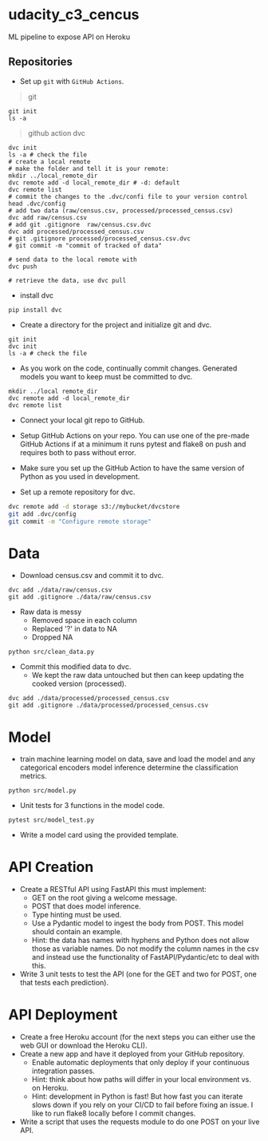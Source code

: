 # udacity_c3_cencus
ML pipeline to expose API on Heroku

## Repositories

* Set up `git` with `GitHub Actions`.
> git 
```shell
git init
ls -a
```
> github action 
> dvc
```shell
dvc init
ls -a # check the file 
# create a local remote 
# make the folder and tell it is your remote:
mkdir ../local_remote_dir
dvc remote add -d local_remote_dir # -d: default 
dvc remote list
# commit the changes to the .dvc/confi file to your version control 
head .dvc/config
# add two data (raw/census.csv, processed/processed_census.csv)
dvc add raw/census.csv
# add git .gitignore  raw/census.csv.dvc
dvc add processed/processed_census.csv
# git .gitignore processed/processed_census.csv.dvc
# git commit -m "commit of tracked of data"

# send data to the local remote with 
dvc push 

# retrieve the data, use dvc pull 
```
* install dvc 
```shell
pip install dvc
```
* Create a directory for the project and initialize git and dvc.
```shell
git init
dvc init
ls -a # check the file 
```

* As you work on the code, continually commit changes. Generated models you want to keep must be committed to dvc.
```shell
mkdir ../local remote_dir
dvc remote add -d local_remote_dir
dvc remote list
```

* Connect your local git repo to GitHub.
* Setup GitHub Actions on your repo. You can use one of the pre-made GitHub Actions if at a minimum it runs pytest and flake8 on push and requires both to pass without error.

* Make sure you set up the GitHub Action to have the same version of Python as you used in development.
* Set up a remote repository for dvc.
```bash
dvc remote add -d storage s3://mybucket/dvcstore
git add .dvc/config
git commit -m "Configure remote storage"
```

# Data
* Download census.csv and commit it to dvc.
```shell
dvc add ./data/raw/census.csv
git add .gitignore ./data/raw/census.csv
```
* Raw data is messy
  * Removed space in each column
  * Replaced '?' in data to NA
  * Dropped NA

```shell
python src/clean_data.py
```

* Commit this modified data to dvc. 
  * We kept the raw data untouched but then can keep updating the cooked version (processed).
```shell
dvc add ./data/processed/processed_census.csv
git add .gitignore ./data/processed/processed_census.csv
```

# Model
* train machine learning model on data, save and load the model and any categorical encoders
model inference  determine the classification metrics.
```shell
python src/model.py
```
* Unit tests for 3 functions in the model code.
```shell
pytest src/model_test.py
```

* Write a model card using the provided template.

# API Creation
*  Create a RESTful API using FastAPI this must implement:
    * GET on the root giving a welcome message.
    * POST that does model inference.
    * Type hinting must be used.
    * Use a Pydantic model to ingest the body from POST. This model should contain an example.
   	 * Hint: the data has names with hyphens and Python does not allow those as variable names. Do not modify the column names in the csv and instead use the functionality of FastAPI/Pydantic/etc to deal with this.
* Write 3 unit tests to test the API (one for the GET and two for POST, one that tests each prediction).

# API Deployment
* Create a free Heroku account (for the next steps you can either use the web GUI or download the Heroku CLI).
* Create a new app and have it deployed from your GitHub repository.
    * Enable automatic deployments that only deploy if your continuous integration passes.
    * Hint: think about how paths will differ in your local environment vs. on Heroku.
    * Hint: development in Python is fast! But how fast you can iterate slows down if you rely on your CI/CD to fail before fixing an issue. I like to run flake8 locally before I commit changes.
* Write a script that uses the requests module to do one POST on your live API.
